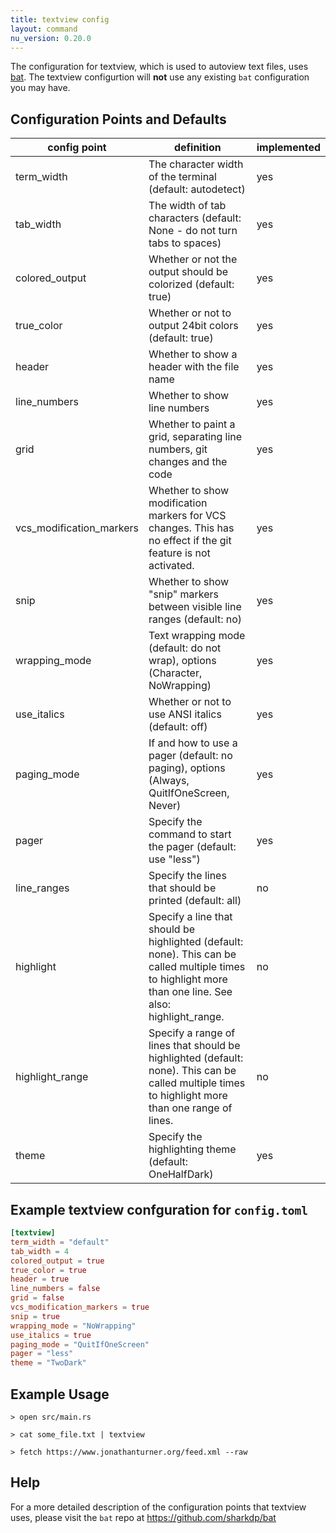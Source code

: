 ```yaml
---
title: textview config
layout: command
nu_version: 0.20.0
---
```


The configuration for textview, which is used to autoview text files, uses [bat](https://docs.rs/bat/0.15.4/bat/struct.PrettyPrinter.html). The textview configurtion will **not** use any existing `bat` configuration you may have.

## Configuration Points and Defaults

| config point | definition | implemented |
| - | - | - |
| term_width | The character width of the terminal (default: autodetect) | yes |
| tab_width | The width of tab characters (default: None - do not turn tabs to spaces) | yes |
| colored_output | Whether or not the output should be colorized (default: true) | yes |
| true_color | Whether or not to output 24bit colors (default: true) | yes |
| header | Whether to show a header with the file name | yes |
| line_numbers | Whether to show line numbers | yes |
| grid | Whether to paint a grid, separating line numbers, git changes and the code | yes |
| vcs_modification_markers | Whether to show modification markers for VCS changes. This has no effect if the git feature is not activated. | yes |
| snip | Whether to show "snip" markers between visible line ranges (default: no) | yes |
| wrapping_mode | Text wrapping mode (default: do not wrap), options (Character, NoWrapping) | yes |
| use_italics | Whether or not to use ANSI italics (default: off) | yes |
| paging_mode | If and how to use a pager (default: no paging), options (Always, QuitIfOneScreen, Never) | yes |
| pager | Specify the command to start the pager (default: use "less") | yes |
| line_ranges | Specify the lines that should be printed (default: all) | no |
| highlight | Specify a line that should be highlighted (default: none). This can be called multiple times to highlight more than one line. See also: highlight_range. | no |
| highlight_range | Specify a range of lines that should be highlighted (default: none). This can be called multiple times to highlight more than one range of lines. | no |
| theme | Specify the highlighting theme (default: OneHalfDark) | yes |

## Example textview confguration for `config.toml`

```toml
[textview]
term_width = "default"
tab_width = 4
colored_output = true
true_color = true
header = true
line_numbers = false
grid = false
vcs_modification_markers = true
snip = true
wrapping_mode = "NoWrapping"
use_italics = true
paging_mode = "QuitIfOneScreen"
pager = "less"
theme = "TwoDark"
```

## Example Usage

```shell
> open src/main.rs
```

```shell
> cat some_file.txt | textview
```

```shell
> fetch https://www.jonathanturner.org/feed.xml --raw
```

## Help

For a more detailed description of the configuration points that textview uses, please visit the `bat` repo at https://github.com/sharkdp/bat
